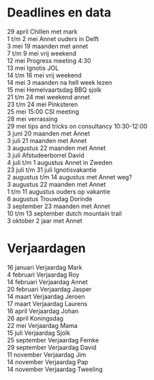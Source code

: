 # Deadlines en data
29 april Chillen met mark \
1 t/m 2 mei Annet ouders in Delft \
3 mei 19 maanden met annet \
7 t/m 9 mei vrij weekend \
12 mei Progress meeting 4:30 \
13 mei Ignotis JOL \
14 t/m 16 mei vrij weekend \
14 mei 3 maanden na hell week lezen \
15 mei Hemelvaartsdag BBQ sjolk\
21 t/m 24 mei weekend annet \
23 t/m 24 mei Pinksteren \
25 mei 15:00 CSI meeting \
28 mei verrassing \
29 mei tips and tricks on consultancy 10:30-12:00 \
3 juni 20 maanden met Annet \
3 juli 21 maanden met Annet \
3 augustus 22 maanden met Annet \
3  juli Afstudeerborrel David \
4 juli t/m 1 augustus Annet in Zweden \
23 juli t/m 31 juli Ignotisvakantie \
2 augustus t/m 14 augustus met Annet weg? \
3 augustus 22 maanden met Annet \
1 t/m 11 augustus ouders op vakantie \
6  augustus Trouwdag Dorinde \
3 september 23 maanden met Annet \
10 t/m 13 september dutch mountain trail \
3 oktober 2 jaar met Annet 


# Verjaardagen
16 januari Verjaardag Mark \
4  februari Verjaardag Roy \
14 februari Verjaardag Annet \
20 februari Verjaardag Jasper \
14 maart Verjaardag Jeroen \
17 maart Verjaardag Laurens \
16 april Verjaardag Johan \
26 april Koningsdag \
22 mei Verjaardag Mama \
15 juli Verjaardag Sjolk \
25 september Verjaardag Femke \
29 september Verjaardag David \
11 november Verjaardag Jim \
14 november Verjaardag Pap \
14 november Verjaardag Tweeling
